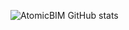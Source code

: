![AtomicBIM GitHub stats](https://github-readme-stats.vercel.app/api?username=AtomicBim&show_icons=true&theme=radical)

